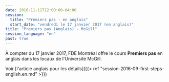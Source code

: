```yaml
---
date: 2016-11-11T12:00:00-04:00
session:
  title: "Premiers pas - en anglais"
  start_date: "vendredi le 17 janvier 2017 (en anglais)"
title: "Premiers pas (Anglais) - McGill"
session_language: "en"
past: true
---
```


À compter du 17 janvier 2017, FDE Montréal offre le cours **Premiers pas** en
anglais dans les locaux de l'Université McGill.

Voir [l'article anglais pour les détails]({{< ref "session-2016-09-first-steps-english.en.md" >}})
